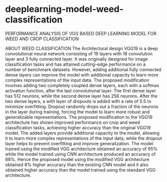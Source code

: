 # deeplearning-model-weed-classification
PERFORMANCE ANALYSIS OF VGG BASED DEEP LEARNING MODEL FOR WEED AND CROP CLASSIFICATION

ABOUT WEED CLASSIFICATION
      The Architectural design VGG19 is a deep convolutional neural network consisting of 19 layers with 16 convolution layer and 3 fully connected layer. It was originally designed for image classification tasks and has attained cutting-edge performance on a number of benchmark datasets. However, adding additional fully connected dense layers can improve the model with additional capacity to learn more complex representations of the input data. The proposed modification involves adding two completely coupled dense layers, each with a softmax activation function, after the last convolutional layer. The first dense layer has 512 neurons, while the second dense layer has 256 neurons. After the two dense layers, a with layer of dropouts is added with a rate of 0.5 to minimize overfitting. Dropout randomly drops out a fraction of the neurons in the layer during training, forcing the model to learn more robust and generalizable representations. The proposed modification to the VGG19 architecture has shown improved performance on crop and weed classification tasks, achieving higher accuracy than the original VGG19 model. The added layers provide additional capacity to the model, allowing it to learn more complex representations of the input data, while the dropout layer helps to prevent overfitting and improve generalization. The model trained using the modified VGG architecture obtained an accuracy of 95% while the model trained using CNN architecture produced an accuracy of 88%. Hence the proposed model using the modified VGG architecture obtained 8% higher accuracy than the existing CNN model and it also obtained higher accuracy than the model trained using the standard VGG architecture.
